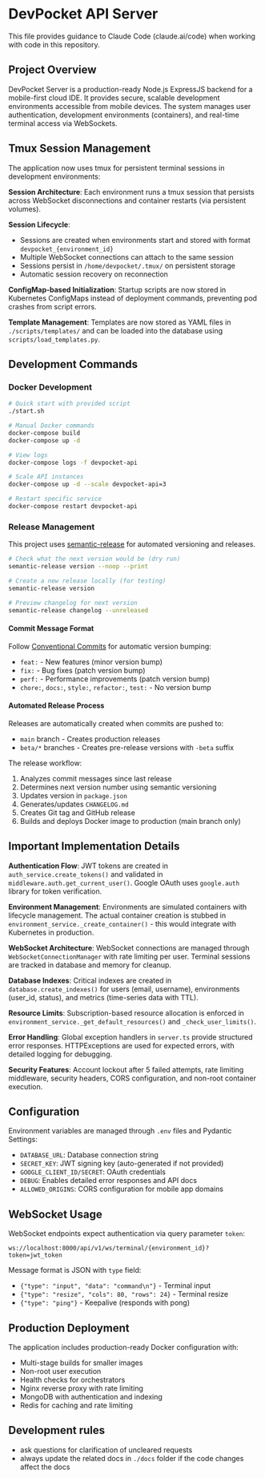 # DevPocket API Server

This file provides guidance to Claude Code (claude.ai/code) when working with code in this repository.

## Project Overview

DevPocket Server is a production-ready Node.js ExpressJS backend for a mobile-first cloud IDE. It provides secure, scalable development environments accessible from mobile devices. The system manages user authentication, development environments (containers), and real-time terminal access via WebSockets.

## Tmux Session Management

The application now uses tmux for persistent terminal sessions in development environments:

**Session Architecture**: Each environment runs a tmux session that persists across WebSocket disconnections and container restarts (via persistent volumes).

**Session Lifecycle**:
- Sessions are created when environments start and stored with format `devpocket_{environment_id}`
- Multiple WebSocket connections can attach to the same session
- Sessions persist in `/home/devpocket/.tmux/` on persistent storage
- Automatic session recovery on reconnection

**ConfigMap-based Initialization**: Startup scripts are now stored in Kubernetes ConfigMaps instead of deployment commands, preventing pod crashes from script errors.

**Template Management**: Templates are now stored as YAML files in `./scripts/templates/` and can be loaded into the database using `scripts/load_templates.py`.

## Development Commands

### Docker Development
```bash
# Quick start with provided script
./start.sh

# Manual Docker commands
docker-compose build
docker-compose up -d

# View logs
docker-compose logs -f devpocket-api

# Scale API instances
docker-compose up -d --scale devpocket-api=3

# Restart specific service
docker-compose restart devpocket-api
```

### Release Management

This project uses [semantic-release](https://semantic-release.gitbook.io/semantic-release/) for automated versioning and releases.

```bash
# Check what the next version would be (dry run)
semantic-release version --noop --print

# Create a new release locally (for testing)
semantic-release version

# Preview changelog for next version
semantic-release changelog --unreleased
```

#### Commit Message Format

Follow [Conventional Commits](https://conventionalcommits.org/) for automatic version bumping:

- `feat:` - New features (minor version bump)
- `fix:` - Bug fixes (patch version bump)
- `perf:` - Performance improvements (patch version bump)
- `chore:`, `docs:`, `style:`, `refactor:`, `test:` - No version bump

#### Automated Release Process

Releases are automatically created when commits are pushed to:
- `main` branch - Creates production releases
- `beta/*` branches - Creates pre-release versions with `-beta` suffix

The release workflow:
1. Analyzes commit messages since last release
2. Determines next version number using semantic versioning
3. Updates version in `package.json`
4. Generates/updates `CHANGELOG.md`
5. Creates Git tag and GitHub release
6. Builds and deploys Docker image to production (main branch only)

## Important Implementation Details

**Authentication Flow**: JWT tokens are created in `auth_service.create_tokens()` and validated in `middleware.auth.get_current_user()`. Google OAuth uses `google.auth` library for token verification.

**Environment Management**: Environments are simulated containers with lifecycle management. The actual container creation is stubbed in `environment_service._create_container()` - this would integrate with Kubernetes in production.

**WebSocket Architecture**: WebSocket connections are managed through `WebSocketConnectionManager` with rate limiting per user. Terminal sessions are tracked in database and memory for cleanup.

**Database Indexes**: Critical indexes are created in `database.create_indexes()` for users (email, username), environments (user_id, status), and metrics (time-series data with TTL).

**Resource Limits**: Subscription-based resource allocation is enforced in `environment_service._get_default_resources()` and `_check_user_limits()`.

**Error Handling**: Global exception handlers in `server.ts` provide structured error responses. HTTPExceptions are used for expected errors, with detailed logging for debugging.

**Security Features**: Account lockout after 5 failed attempts, rate limiting middleware, security headers, CORS configuration, and non-root container execution.

## Configuration

Environment variables are managed through `.env` files and Pydantic Settings:
- `DATABASE_URL`: Database connection string
- `SECRET_KEY`: JWT signing key (auto-generated if not provided)
- `GOOGLE_CLIENT_ID/SECRET`: OAuth credentials
- `DEBUG`: Enables detailed error responses and API docs
- `ALLOWED_ORIGINS`: CORS configuration for mobile app domains

## WebSocket Usage

WebSocket endpoints expect authentication via query parameter `token`:
```
ws://localhost:8000/api/v1/ws/terminal/{environment_id}?token=jwt_token
```

Message format is JSON with `type` field:
- `{"type": "input", "data": "command\n"}` - Terminal input
- `{"type": "resize", "cols": 80, "rows": 24}` - Terminal resize
- `{"type": "ping"}` - Keepalive (responds with pong)

## Production Deployment

The application includes production-ready Docker configuration with:
- Multi-stage builds for smaller images
- Non-root user execution
- Health checks for orchestrators
- Nginx reverse proxy with rate limiting
- MongoDB with authentication and indexing
- Redis for caching and rate limiting

## Development rules

- ask questions for clarification of uncleared requests
- always update the related docs in `./docs` folder if the code changes affect the docs
